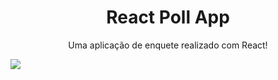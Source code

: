 <h1 align="center">React Poll App</h1>
<p align="center">Uma aplicação de enquete realizado com React!</p>
<img src="https://img.shields.io/netlify/c4266110-85b3-41ab-a0a2-d1feffa101f4?style=for-the-badge"</img>
